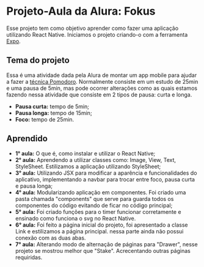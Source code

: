 # Projeto-Aula da Alura: Fokus
Esse projeto tem como objetivo aprender como fazer uma aplicação utilizando React Native. Iniciamos o projeto criando-o com a ferramenta [Expo](https://expo.dev).

## Tema do projeto
Essa é uma atividade dada pela Alura de montar um app mobile para ajudar a fazer a [técnica Pomodoro](https://brasilescola.uol.com.br/dicas-de-estudo/tecnica-pomodoro-que-e-e-como-funciona.htm).
Normalmente consiste em um estudo de 25min e uma pausa de 5min, mas pode ocorrer alterações como as quais estamos fazendo nessa atividade que consiste em 2 tipos de pausa: curta e longa.

* **Pausa curta:** tempo de 5min;
* **Pausa longa:** tempo de 15min;
* **Foco:** tempo de 25min.

## Aprendido
* **1° aula:** O que é, como instalar e utilizar o React Native;
* **2° aula:** Aprendendo a utilizar classes como: Image, View, Text, StyleSheet. Estilizamos a aplicação utilizando StyleSheet;
* **3° aula:** Utilizando JSX para modificar a aparência e funcionalidades do aplicativo, implementando a navbar para trocar entre foco, pausa curta e pausa longa;
* **4° aula:** Modularizando aplicação em componentes. Foi criado uma pasta chamada "components" que serve para guarda todos os componentes do código evitando de ficar no código principal;
* **5° aula:** Foi criado funções para o timer funcionar corretamente e ensinado como funciona o svg no React Native.
* **6° aula:** Foi feito a página inicial do projeto, foi apresentado a classe Link e estilizamos a página principal. nessa parte ainda não possui conexão com as duas abas.
* **7° aula:** Alterando modo de alternação de páginas para "Drawer", nesse projeto se mostrou melhor que "Stake". Acrecentando outras páginas requiridas.